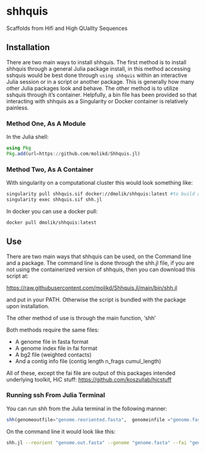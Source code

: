 # shhquis
Scaffolds from Hifi and High QUalIty Sequences

## Installation 

There are two main ways to install shhquis. The first method is to install shhquis through a general Julia package install, in this method accessing sshquis would be best done through `using shhquis` within an interactive Julia session or in a script or another package. This is generally how many other Julia packages look and behave. The other method is to utilize sshquis through it’s container. Helpfully, a bin file has been provided so that interacting with shhquis as a Singularity or Docker container is relatively painless. 

### Method One, As A Module

In the Julia shell:

```julia
using Pkg 
Pkg.add(url=https://github.com/molikd/Shhquis.jl)
```

### Method Two, As A Container

With singularity on a computational cluster this would look something like:

```bash
singularity pull shhquis.sif docker://dmolik/shhquis:latest #to build a .sif 
singularity exec shhquis.sif shh.jl
```
In docker you can use a docker pull:

```bash
docker pull dmolik/shhquis:latest
```

## Use 

There are two main ways that shhquis can be used, on the Command line and a package. The command line is done through the shh.jl file, if you are not using the containerized version of shhquis, then you can download this script at: 

https://raw.githubusercontent.com/molikd/Shhquis.jl/main/bin/shh.jl 

and put in your PATH.  Otherwise the script is bundled with the package upon installation. 

The other method of use is through the main function, ‘shh’ 

Both methods require the same files:

-	A genome file in fasta format 
-	A genome index file in fai format
-	A bg2 file (weighted contacts)
-	And a contig info file (contig	length	n_frags	cumul_length)

All of these, except the fai file are output of this packages intended underlying toolkit, HiC stuff: https://github.com/koszullab/hicstuff

### Running ssh From Julia Terminal 

You can run shh from the Julia terminal in the following manner: 

```julia
shh(genomeoutfile="genome.reoriented.fasta",  genomeinfile ="genome.fasta", genomefaifile: ="genome.fasta.fai", bg2file= abs_fragments_contacts_weighted.bg2", contiginfofil ="info_contigs.txt")
```
 On the command line it would look like this:

```bash
shh.jl --reorient "genome.out.fasta" --genome "genome.fasta" --fai "genome.fasta.fai" --bg2 "abs_fragments_contacts_weighted.bg2" --contig "info_contigs.txt"
```



